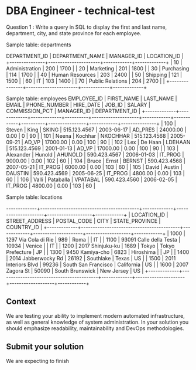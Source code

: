 # DBA Engineer - technical-test

Question 1 : Write a query in SQL to display the first and last name, department, city, and state province for each employee.

Sample table: departments

DEPARTMENT_ID | DEPARTMENT_NAME      | MANAGER_ID | LOCATION_ID |
+---------------+----------------------+------------+-------------+
|            10 | Administration       |        200 |        1700 |
|            20 | Marketing            |        201 |        1800 |
|            30 | Purchasing           |        114 |        1700 |
|            40 | Human Resources      |        203 |        2400 |
|            50 | Shipping             |        121 |        1500 |
|            60 | IT                   |        103 |        1400 |
|            70 | Public Relations     |        204 |        2700 | |
+---------------+----------------------+------------+-------------+


Sample table: employees
 EMPLOYEE_ID | FIRST_NAME  | LAST_NAME   | EMAIL    | PHONE_NUMBER       | HIRE_DATE  | JOB_ID     | SALARY   | COMMISSION_PCT | MANAGER_ID | DEPARTMENT_ID |
+-------------+-------------+-------------+----------+--------------------+------------+------------+----------+----------------+------------+---------------+
|         100 | Steven      | King        | SKING    | 515.123.4567       | 2003-06-17 | AD_PRES    | 24000.00 |           0.00 |          0 |            90 |
|         101 | Neena       | Kochhar     | NKOCHHAR | 515.123.4568       | 2005-09-21 | AD_VP      | 17000.00 |           0.00 |        100 |            90 |
|         102 | Lex         | De Haan     | LDEHAAN  | 515.123.4569       | 2001-01-13 | AD_VP      | 17000.00 |           0.00 |        100 |            90 |
|         103 | Alexander   | Hunold      | AHUNOLD  | 590.423.4567       | 2006-01-03 | IT_PROG    |  9000.00 |           0.00 |        102 |            60 |
|         104 | Bruce       | Ernst       | BERNST   | 590.423.4568       | 2007-05-21 | IT_PROG    |  6000.00 |           0.00 |        103 |            60 |
|         105 | David       | Austin      | DAUSTIN  | 590.423.4569       | 2005-06-25 | IT_PROG    |  4800.00 |           0.00 |        103 |            60 |
|         106 | Valli       | Pataballa   | VPATABAL | 590.423.4560       | 2006-02-05 | IT_PROG    |  4800.00 |           0.00 |        103 |            60 |


Sample table: locations

-------------+------------------------------------------+-------------+---------------------+-------------------+------------+
| LOCATION_ID | STREET_ADDRESS                           | POSTAL_CODE | CITY                | STATE_PROVINCE    | COUNTRY_ID |
+-------------+------------------------------------------+-------------+---------------------+-------------------+------------+
|        1000 | 1297 Via Cola di Rie                     | 989         | Roma                |                   | IT         |
|        1100 | 93091 Calle della Testa                  | 10934       | Venice              |                   | IT         |
|        1200 | 2017 Shinjuku-ku                         | 1689        | Tokyo               | Tokyo Prefecture  | JP         |
|        1300 | 9450 Kamiya-cho                          | 6823        | Hiroshima           |                   | JP         |
|        1400 | 2014 Jabberwocky Rd                      | 26192       | Southlake           | Texas             | US         |
|        1500 | 2011 Interiors Blvd                      | 99236       | South San Francisco | California        | US         |
|        1600 | 2007 Zagora St                           | 50090       | South Brunswick     | New Jersey        | US         |
+-------------+------------------------------------------+-------------+---------------------+-------------------+------------+

## Context
We are testing your ability to implement modern automated infrastructure, as well as general knowledge of system administration. In your solution you should emphasize readability, maintainability and DevOps methodologies.

## Submit your solution
We are expecting to finish 
